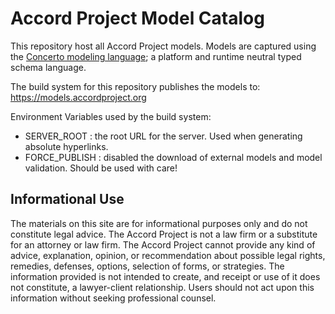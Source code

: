 # Accord Project Model Catalog

This repository host all Accord Project models. Models are captured using the <a href="https://github.com/hyperledger/composer-concerto">Concerto modeling language</a>; a platform and runtime neutral typed schema language.

The build system for this repository publishes the models to: https://models.accordproject.org

Environment Variables used by the build system:

- SERVER_ROOT : the root URL for the server. Used when generating absolute hyperlinks.
- FORCE_PUBLISH : disabled the download of external models and model validation. Should be used with care!

## Informational Use

The materials on this site are for informational purposes only and do not constitute legal advice. The Accord Project is not a law firm or a substitute for an attorney or law firm. The Accord Project cannot provide any kind of advice, explanation, opinion, or recommendation about possible legal rights, remedies, defenses, options, selection of forms, or strategies. The information provided is not intended to create, and receipt or use of it does not constitute, a lawyer-client relationship. Users should not act upon this information without seeking professional counsel.
